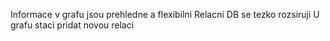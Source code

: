 Informace v grafu jsou prehledne a flexibilni
Relacni DB se tezko rozsiruji
U grafu staci pridat novou relaci